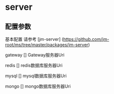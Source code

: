 # server

## 配置参数

基本配置 请参考 [jm-server] (https://github.com/jm-root/ms/tree/master/packages/jm-server)

gateway [] Gateway服务器Uri

redis [] redis数据库服务器Uri

mysql [] mysql数据库服务器Uri

mongo [] mongo数据库服务器Uri

